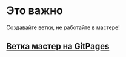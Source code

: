 # Это важно
Создавайте ветки, не работайте в мастере!

## [Ветка мастер на GitPages](https://ttennis.github.io/scoreboard/)
